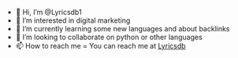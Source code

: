 - 👋 Hi, I’m @Lyricsdb1
- 👀 I’m interested in digital marketing
- 🌱 I’m currently learning some new languages and about backlinks
- 💞️ I’m looking to collaborate on python or other languages
- 📫 How to reach me = You can reach me at [Lyricsdb]([url](https://lyricsdb.org/))

<!---
Lyricsdb1/Lyrics
db1 is a ✨ special ✨ repository because its `README.md` (this file) appears on your GitHub profile.
You can click the Preview link to take a look at your changes.
--->
